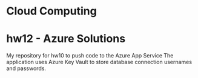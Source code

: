 # Cloud Computing
# hw12 - Azure Solutions

My repository for hw10 to push code to the Azure App Service
The application uses Azure Key Vault to store database connection usernames and passwords. 